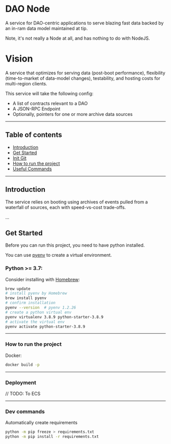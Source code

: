 # DAO Node

A service for DAO-centric applications to serve blazing fast data backed by an in-ram data model maintained at tip.  

Note, it's not really a Node at all, and has nothing to do with NodeJS.

# Vision

A service that optimizes for serving data (post-boot performance), flexibility (time-to-market of data-model changes), testability, and hosting costs for multi-region clients.

This service will take the following config:
- A list of contracts relevant to a DAO
- A JSON-RPC Endpoint
- Optionally, pointers for one or more archive data sources

----
## Table of contents
- [Introduction]()
- [Get Started](#getstarted)
- [Init Git](#git)
- [How to run the project](#run)
- [Useful Commands](#commands)

----
## Introduction <a name="introduction"></a>

The service relies on booting using archives of events pulled from a waterfall of sources, each with speed-vs-cost trade-offs.

...

## Get Started <a name="getstarted"></a>

Before you can run this project, you need to have python installed.

You can use [pyenv](https://github.com/pyenv/pyenv) to create a virtual environment.

### Python >= 3.7:
Consider installing with [Homebrew](https://docs.brew.sh/):
```bash
brew update
# install pyenv by Homebrew
brew install pyenv
# confirm installation
pyenv --version  # pyenv 1.2.26
# create a python virtual env
pyenv virtualenv 3.8.9 python-starter-3.8.9
# activate the virtual env
pyenv activate python-starter-3.8.9
```

----
### How to run the project <a name="run"></a>
Docker:
```bash
docker build -p
```


----
### Deployment

// TODO: To ECS

----
### Dev commands  <a name="commands"></a>

Automatically create requirements
```bash
python -m pip freeze > requirements.txt
python -m pip install -r requirements.txt
```
